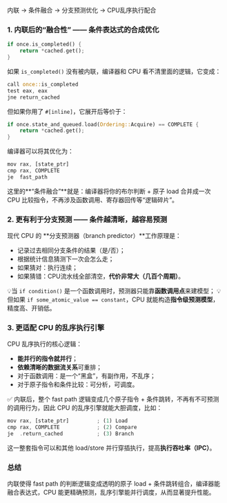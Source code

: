 内联 → 条件融合 → 分支预测优化 → CPU乱序执行配合
### 1. 内联后的“融合性” —— 条件表达式的合成优化
```rust
if once.is_completed() {
    return *cached.get();
}

```
如果 `is_completed()` 没有被内联，编译器和 CPU 看不清里面的逻辑，它变成：
```rust
call once::is_completed
test eax, eax
jne return_cached

```
但如果你用了 `#[inline]`，它展开后等价于：
```rust
if once.state_and_queued.load(Ordering::Acquire) == COMPLETE {
    return *cached.get();
}

```
编译器可以将其优化为：
```rust
mov rax, [state_ptr]
cmp rax, COMPLETE
je  fast_path

```
这里的**“条件融合”**就是：编译器将你的布尔判断 + 原子 load 合并成一次 CPU 比较指令，不再涉及函数调用、寄存器回传等“逻辑碎片”。
### 2. 更有利于分支预测 —— 条件越清晰，越容易预测
现代 CPU 的 **分支预测器（branch predictor）**工作原理是：
- 记录过去相同分支条件的结果（是/否）；
- 根据统计信息猜测下一次会怎么走；
- 如果猜对：执行连续；
- 如果猜错：CPU流水线全部清空，**代价非常大（几百个周期）**。

💡当 `if condition()` 是一个函数调用时，预测器只能靠**函数调用点**来建模型；
💡但如果 `if some_atomic_value == constant`，CPU 就能构造**指令级预测模型**，精度高、开销低。
### 3. 更适配 CPU 的乱序执行引擎
CPU 乱序执行的核心逻辑：
- **能并行的指令就并行**；
- **依赖清晰的数据流关系**可重排；
- 对于函数调用：是一个“黑盒”，有副作用，不乱序；
- 对于原子指令和条件比较：可分析，可调度。
    

✅ 内联后，整个 fast path 逻辑变成几个原子指令 + 条件跳转，不再有不可预测的调用行为，因此 CPU 的乱序引擎就能大胆调度，比如：
```rust
mov rax, [state_ptr]         ; (1) Load
cmp rax, COMPLETE            ; (2) Compare
je  .return_cached           ; (3) Branch

```
这一整套指令可以和其他 load/store 并行穿插执行，提高**执行吞吐率（IPC）**。
### 总结
内联使得 fast path 的判断逻辑变成透明的原子 load + 条件跳转组合，编译器能融合表达式，CPU 能更精确预测，乱序引擎能并行调度，从而显著提升性能。